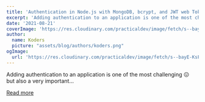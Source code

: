 ```yaml
---
title: 'Authentication in Node.js with MongoDB, bcrypt, and JWT web Tokens with cookies 🍪.'
excerpt: 'Adding authentication to an application is one of the most challenging 😖 but also a very important...'
date: '2021-08-21'
coverImage: 'https://res.cloudinary.com/practicaldev/image/fetch/s--bayE-KsF--/c_imagga_scale,f_auto,fl_progressive,h_420,q_auto,w_1000/https://dev-to-uploads.s3.amazonaws.com/uploads/articles/ruz8gve5i6rz6iwu5jwd.jpg'
author:
  name: Koders
  picture: "assets/blog/authors/koders.png"
ogImage:
  url: 'https://res.cloudinary.com/practicaldev/image/fetch/s--bayE-KsF--/c_imagga_scale,f_auto,fl_progressive,h_420,q_auto,w_1000/https://dev-to-uploads.s3.amazonaws.com/uploads/articles/ruz8gve5i6rz6iwu5jwd.jpg'
---
```


Adding authentication to an application is one of the most challenging 😖 but also a very important...

[Read more](https://dev.to/nyctonio/authentication-in-node-js-with-mongodb-bcrypt-and-jwt-web-tokens-with-cookies-hl3)

